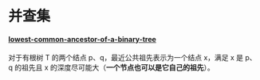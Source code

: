 # 并查集

#### [lowest-common-ancestor-of-a-binary-tree](https://leetcode-cn.com/problems/lowest-common-ancestor-of-a-binary-tree/)

 对于有根树 T 的两个结点 p、q，最近公共祖先表示为一个结点 x，满足 x 是 p、q 的祖先且 x 的深度尽可能大（**一个节点也可以是它自己的祖先**）。

